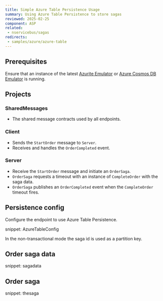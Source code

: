 ```yaml
---
title: Simple Azure Table Persistence Usage
summary: Using Azure Table Persistence to store sagas
reviewed: 2025-02-25
component: ASP
related:
 - nservicebus/sagas
redirects:
 - samples/azure/azure-table
---
```


## Prerequisites

Ensure that an instance of the latest [Azurite Emulator](https://learn.microsoft.com/en-us/azure/storage/common/storage-use-azurite) or [Azure Cosmos DB Emulator](https://docs.microsoft.com/en-us/azure/cosmos-db/local-emulator) is running.

## Projects

### SharedMessages

* The shared message contracts used by all endpoints.

### Client

* Sends the `StartOrder` message to `Server`.
* Receives and handles the `OrderCompleted` event.

### Server

* Receive the `StartOrder` message and initiate an `OrderSaga`.
* `OrderSaga` requests a timeout with an instance of `CompleteOrder` with the saga data.
* `OrderSaga` publishes an `OrderCompleted` event when the `CompleteOrder` timeout fires.

## Persistence config

Configure the endpoint to use Azure Table Persistence.

snippet: AzureTableConfig

In the non-transactional mode the saga id is used as a partition key.

## Order saga data

snippet: sagadata

## Order saga

snippet: thesaga
